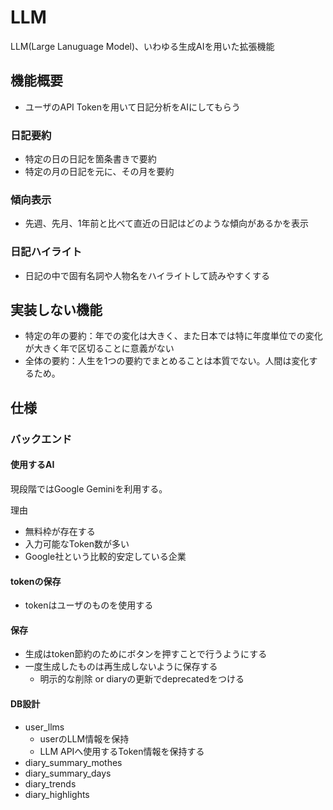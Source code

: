 # LLM

LLM(Large Lanuguage Model)、いわゆる生成AIを用いた拡張機能

## 機能概要

- ユーザのAPI Tokenを用いて日記分析をAIにしてもらう

### 日記要約

- 特定の日の日記を箇条書きで要約
- 特定の月の日記を元に、その月を要約

### 傾向表示

- 先週、先月、1年前と比べて直近の日記はどのような傾向があるかを表示

### 日記ハイライト

- 日記の中で固有名詞や人物名をハイライトして読みやすくする

## 実装しない機能

- 特定の年の要約：年での変化は大きく、また日本では特に年度単位での変化が大きく年で区切ることに意義がない
- 全体の要約：人生を1つの要約でまとめることは本質でない。人間は変化するため。

## 仕様

### バックエンド

#### 使用するAI

現段階ではGoogle Geminiを利用する。

理由

- 無料枠が存在する
- 入力可能なToken数が多い
- Google社という比較的安定している企業

#### tokenの保存

- tokenはユーザのものを使用する

#### 保存

- 生成はtoken節約のためにボタンを押すことで行うようにする
- 一度生成したものは再生成しないように保存する
  - 明示的な削除 or diaryの更新でdeprecatedをつける

#### DB設計

- user_llms
  - userのLLM情報を保持
  - LLM APIへ使用するToken情報を保持する
- diary_summary_mothes
- diary_summary_days
- diary_trends
- diary_highlights
